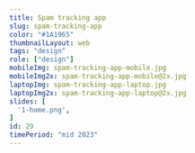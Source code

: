 ```yaml
---
title: Spam tracking app
slug: spam-tracking-app
color: "#1A1965"
thumbnailLayout: web
tags: "design"
role: ["design"]
mobileImg: spam-tracking-app-mobile.jpg
mobileImg2x: spam-tracking-app-mobile@2x.jpg
laptopImg: spam-tracking-app-laptop.jpg
laptopImg2x: spam-tracking-app-laptop@2x.jpg
slides: [
  '1-home.png',
]
id: 29
timePeriod: "mid 2023"
---
```

